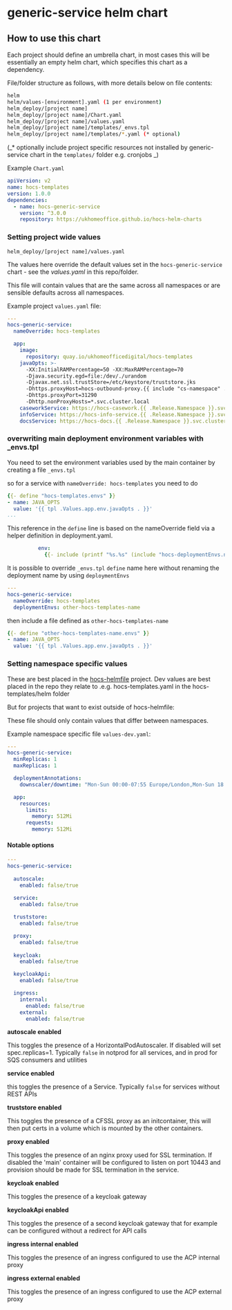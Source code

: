 # generic-service helm chart

## How to use this chart

Each project should define an umbrella chart, in most cases this will be essentially an empty helm chart, which specifies this chart as a dependency.

File/folder structure as follows, with more details below on file contents:

```bash
helm
helm/values-[environment].yaml (1 per environment)
helm_deploy/[project name]
helm_deploy/[project name]/Chart.yaml
helm_deploy/[project name]/values.yaml
helm_deploy/[project name]/templates/_envs.tpl
helm_deploy/[project name]/templates/*.yaml (* optional)
```

(_* optionally include project specific resources not installed by generic-service chart in the `templates/` folder e.g. cronjobs _)

Example `Chart.yaml`

```yaml
apiVersion: v2
name: hocs-templates
version: 1.0.0
dependencies:
  - name: hocs-generic-service
    version: ^3.0.0
    repository: https://ukhomeoffice.github.io/hocs-helm-charts
```

### Setting project wide values

`helm_deploy/[project name]/values.yaml`

The values here override the default values set in the `hocs-generic-service` chart - see the _values.yaml_ in this repo/folder.

This file will contain values that are the same across all namespaces or are sensible defaults across all namespaces.

Example project `values.yaml` file:

```yaml
---
hocs-generic-service:
  nameOverride: hocs-templates

  app:
    image:
      repository: quay.io/ukhomeofficedigital/hocs-templates
    javaOpts: >-
      -XX:InitialRAMPercentage=50 -XX:MaxRAMPercentage=70
      -Djava.security.egd=file:/dev/./urandom
      -Djavax.net.ssl.trustStore=/etc/keystore/truststore.jks
      -Dhttps.proxyHost=hocs-outbound-proxy.{{ include "cs-namespace" . }}.svc.cluster.local
      -Dhttps.proxyPort=31290
      -Dhttp.nonProxyHosts=*.svc.cluster.local
    caseworkService: https://hocs-casework.{{ .Release.Namespace }}.svc.cluster.local
    infoService: https://hocs-info-service.{{ .Release.Namespace }}.svc.cluster.local
    docsService: https://hocs-docs.{{ .Release.Namespace }}.svc.cluster.local
```

### overwriting main deployment environment variables with _envs.tpl

You need to set the environment variables used by the main container by creating a file `_envs.tpl`

so for a service with `nameOverride: hocs-templates` you need to do

```yaml
{{- define "hocs-templates.envs" }}
- name: JAVA_OPTS
  value: '{{ tpl .Values.app.env.javaOpts . }}'
...
```

This reference in the `define` line is based on the nameOverride field via a helper definition in deployment.yaml.

```yaml
          env:
            {{- include (printf "%s.%s" (include "hocs-deploymentEnvs.name" .) "envs") . | nindent 12 }}
```

It is possible to override `_envs.tpl` `define` name here without renaming the deployment name by using `deploymentEnvs` 

```yaml
---
hocs-generic-service:
  nameOverride: hocs-templates
  deploymentEnvs: other-hocs-templates-name
```

then include a file defined as `other-hocs-templates-name` 
```yaml
{{- define "other-hocs-templates-name.envs" }}
- name: JAVA_OPTS
  value: '{{ tpl .Values.app.env.javaOpts . }}'
```

### Setting namespace specific values 

These are best placed in the [hocs-helmfile](https://github.com/UKHomeOffice/hocs-helmfile) project.
Dev values are best placed in the repo they relate to .e.g. hocs-templates.yaml in the hocs-templates/helm folder

But for projects that want to exist outside of hocs-helmfile:

These file should only contain values that differ between namespaces.

Example namespace specific file `values-dev.yaml`:

```yaml
---
hocs-generic-service:
  minReplicas: 1
  maxReplicas: 1

  deploymentAnnotations:
    downscaler/downtime: "Mon-Sun 00:00-07:55 Europe/London,Mon-Sun 18:05-24:00 Europe/London"

  app:
    resources:
      limits:
        memory: 512Mi
      requests:
        memory: 512Mi
```

#### Notable options

```yaml
---
hocs-generic-service:
  
  autoscale:
    enabled: false/true
    
  service:
    enabled: false/true

  truststore:
    enabled: false/true

  proxy:
    enabled: false/true
    
  keycloak:
    enabled: false/true

  keycloakApi:
    enabled: false/true

  ingress:
    internal:
      enabled: false/true  
    external:
      enabled: false/true

```

**autoscale enabled**

This toggles the presence of a HorizontalPodAutoscaler. If disabled will set spec.replicas=1.
Typically `false` in notprod for all services, and in prod for SQS consumers and utilities

**service enabled**

this toggles the presence of a Service.
Typically `false` for services without REST APIs

**truststore enabled**

This toggles the presence of a CFSSL proxy as an initcontainer, this will then put certs in a volume which is mounted by the other containers.

**proxy enabled**

This toggles the presence of an nginx proxy used for SSL termination. 
If disabled the 'main' container will be configured to listen on port 10443 and provision should be made for SSL termination in the service.

**keycloak enabled**

This toggles the presence of a keycloak gateway 

**keycloakApi enabled**

This toggles the presence of a second keycloak gateway that for example can be configured without a redirect for API calls

**ingress internal enabled**

This toggles the presence of an ingress configured to use the ACP internal proxy

**ingress external enabled**

This toggles the presence of an ingress configured to use the ACP external proxy
